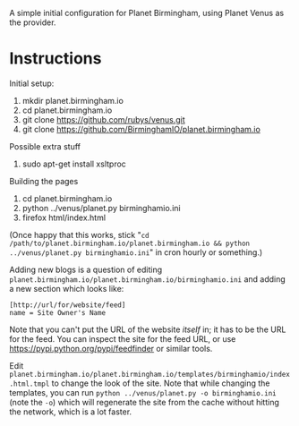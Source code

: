 A simple initial configuration for Planet Birmingham, using Planet Venus as the provider.

Instructions
============

Initial setup:

1. mkdir planet.birmingham.io
2. cd planet.birmingham.io
3. git clone https://github.com/rubys/venus.git
4. git clone https://github.com/BirminghamIO/planet.birmingham.io

Possible extra stuff

1. sudo apt-get install xsltproc

Building the pages

1. cd planet.birmingham.io
2. python ../venus/planet.py birminghamio.ini
3. firefox html/index.html

(Once happy that this works, stick "`cd /path/to/planet.birmingham.io/planet.birmingham.io && python ../venus/planet.py birminghamio.ini`" in cron hourly or something.)

Adding new blogs is a question of editing `planet.birmingham.io/planet.birmingham.io/birminghamio.ini` and adding a new section which looks like:

    [http://url/for/website/feed]
    name = Site Owner's Name

Note that you can't put the URL of the website *itself* in; it has to be the URL for the feed. You can inspect the site for the feed URL, or use https://pypi.python.org/pypi/feedfinder or similar tools.

Edit `planet.birmingham.io/planet.birmingham.io/templates/birminghamio/index.html.tmpl` to change the look of the site. Note that while changing the templates, you can run `python ../venus/planet.py -o birminghamio.ini` (note the `-o`) which will regenerate the site from the cache without hitting the network, which is a lot faster.
